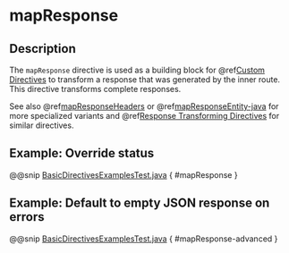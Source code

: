 <a id="mapresponse-java"></a>
# mapResponse

## Description

The `mapResponse` directive is used as a building block for @ref[Custom Directives](../custom-directives.md#custom-directives-java) to transform a response that
was generated by the inner route. This directive transforms complete responses.

See also @ref[mapResponseHeaders](mapResponseHeaders.md#mapresponseheaders-java) or @ref[mapResponseEntity-java](mapResponseEntity.md#mapresponseentity-java) for more specialized variants and
@ref[Response Transforming Directives](index.md#response-transforming-directives-java) for similar directives.

## Example: Override status

@@snip [BasicDirectivesExamplesTest.java](../../../../../../../test/java/docs/http/javadsl/server/directives/BasicDirectivesExamplesTest.java) { #mapResponse }

## Example: Default to empty JSON response on errors

@@snip [BasicDirectivesExamplesTest.java](../../../../../../../test/java/docs/http/javadsl/server/directives/BasicDirectivesExamplesTest.java) { #mapResponse-advanced }